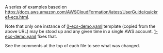 A series of examples based on https://docs.aws.amazon.com/AWSCloudFormation/latest/UserGuide/quickref-ecs.html.

Note that only one instance of [0-ecs-demo.yaml](./0-ecs-demp.yaml) template (copied from the above URL) may be stood up and any given time in a single AWS account. [1-ecs-demo.yaml](./1-ecs-demo.yaml) fixes that.

See the comments at the top of each file to see what was changed.
